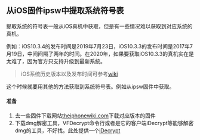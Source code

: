 ## 从iOS固件ipsw中提取系统符号表

提取系统的符号表一般从iOS真机中获取，但是有一些情况难以获取到对应系统的真机。

例如：iOS10.3.4的发布时间是2019年7月23日，iOS10.3.3的发布时间是2017年7月19日，中间间隔了两年的时间。在2020年，如果要获取iOS10.3.3的真机实在是太难了，因为官方只支持升级到最新系统。

> iOS系统历史版本以及发布时间可参考[wiki](https://zh.wikipedia.org/wiki/IOS版本历史)

这个时候就要用其他的方法获取到系统符号表。例如从ipsw固件中获取。

#### 准备

1. 去一些固件下载网站[theiphonewiki.com](https://www.theiphonewiki.com/wiki/Firmware)下载对应版本的固件
2. 下载dmg解密工具，VFDecrypt命令行或者是它的客户端iDecrypt等能够解密dmg的工具，不好找。此处提供一个[iDecrypt](https://supergithuber.github.io/Resources/iDecrypt-Mac-build91-bennyyboi.zip)